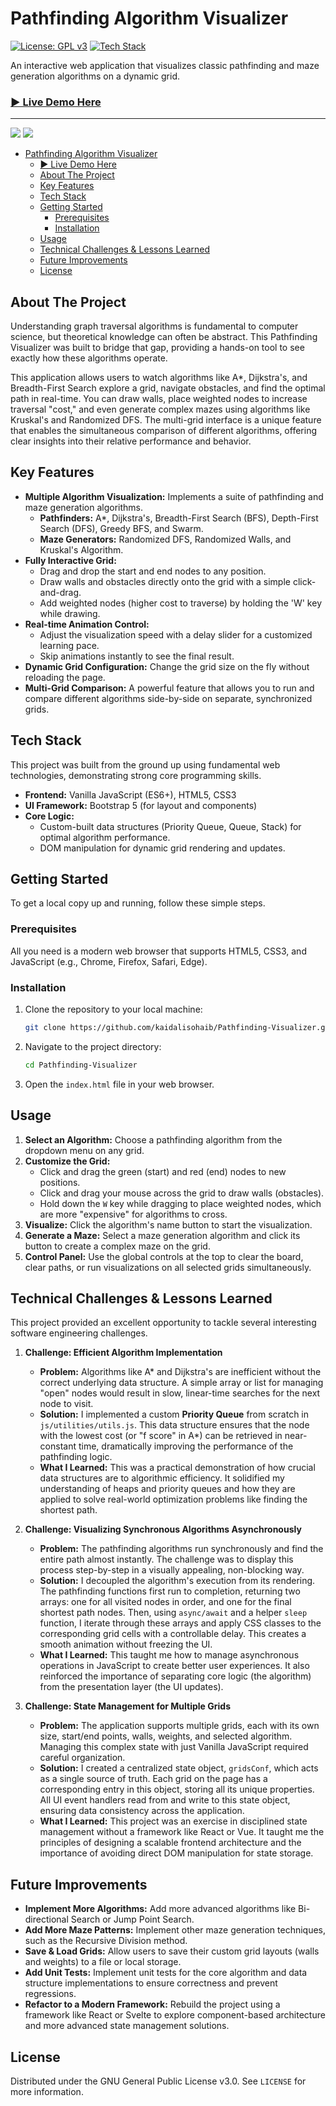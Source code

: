 # Pathfinding Algorithm Visualizer

[![License: GPL v3](https://img.shields.io/badge/License-GPLv3-blue.svg)](https://www.gnu.org/licenses/gpl-3.0)
[![Tech Stack](https://shields.io/badge/JavaScript-F7DF1E?logo=JavaScript&logoColor=000&style=flat-square)](https://developer.mozilla.org/en-US/docs/Web/JavaScript)

An interactive web application that visualizes classic pathfinding and maze generation algorithms on a dynamic grid.

### [▶️ Live Demo Here](https://kaidalisohaib.github.io/Pathfinding-Visualizer/)

---

![](https://raw.githubusercontent.com/kaidalisohaib/Pathfinding-Visualizer/refs/heads/main/assets/pic1.png)
![](https://raw.githubusercontent.com/kaidalisohaib/Pathfinding-Visualizer/refs/heads/main/assets/pic2.gif)

- [Pathfinding Algorithm Visualizer](#pathfinding-algorithm-visualizer)
    - [▶️ Live Demo Here](#️-live-demo-here)
  - [About The Project](#about-the-project)
  - [Key Features](#key-features)
  - [Tech Stack](#tech-stack)
  - [Getting Started](#getting-started)
    - [Prerequisites](#prerequisites)
    - [Installation](#installation)
  - [Usage](#usage)
  - [Technical Challenges \& Lessons Learned](#technical-challenges--lessons-learned)
  - [Future Improvements](#future-improvements)
  - [License](#license)

## About The Project

Understanding graph traversal algorithms is fundamental to computer science, but theoretical knowledge can often be abstract. This Pathfinding Visualizer was built to bridge that gap, providing a hands-on tool to see exactly how these algorithms operate.

This application allows users to watch algorithms like A*, Dijkstra's, and Breadth-First Search explore a grid, navigate obstacles, and find the optimal path in real-time. You can draw walls, place weighted nodes to increase traversal "cost," and even generate complex mazes using algorithms like Kruskal's and Randomized DFS. The multi-grid interface is a unique feature that enables the simultaneous comparison of different algorithms, offering clear insights into their relative performance and behavior.

## Key Features

-   **Multiple Algorithm Visualization:** Implements a suite of pathfinding and maze generation algorithms.
    -   **Pathfinders:** A*, Dijkstra's, Breadth-First Search (BFS), Depth-First Search (DFS), Greedy BFS, and Swarm.
    -   **Maze Generators:** Randomized DFS, Randomized Walls, and Kruskal's Algorithm.
-   **Fully Interactive Grid:**
    -   Drag and drop the start and end nodes to any position.
    -   Draw walls and obstacles directly onto the grid with a simple click-and-drag.
    -   Add weighted nodes (higher cost to traverse) by holding the 'W' key while drawing.
-   **Real-time Animation Control:**
    -   Adjust the visualization speed with a delay slider for a customized learning pace.
    -   Skip animations instantly to see the final result.
-   **Dynamic Grid Configuration:** Change the grid size on the fly without reloading the page.
-   **Multi-Grid Comparison:** A powerful feature that allows you to run and compare different algorithms side-by-side on separate, synchronized grids.

## Tech Stack

This project was built from the ground up using fundamental web technologies, demonstrating strong core programming skills.

-   **Frontend:** Vanilla JavaScript (ES6+), HTML5, CSS3
-   **UI Framework:** Bootstrap 5 (for layout and components)
-   **Core Logic:**
    -   Custom-built data structures (Priority Queue, Queue, Stack) for optimal algorithm performance.
    -   DOM manipulation for dynamic grid rendering and updates.

## Getting Started

To get a local copy up and running, follow these simple steps.

### Prerequisites

All you need is a modern web browser that supports HTML5, CSS3, and JavaScript (e.g., Chrome, Firefox, Safari, Edge).

### Installation

1.  Clone the repository to your local machine:
    ```sh
    git clone https://github.com/kaidalisohaib/Pathfinding-Visualizer.git
    ```
2.  Navigate to the project directory:
    ```sh
    cd Pathfinding-Visualizer
    ```
3.  Open the `index.html` file in your web browser.

## Usage

1.  **Select an Algorithm:** Choose a pathfinding algorithm from the dropdown menu on any grid.
2.  **Customize the Grid:**
    -   Click and drag the green (start) and red (end) nodes to new positions.
    -   Click and drag your mouse across the grid to draw walls (obstacles).
    -   Hold down the `W` key while dragging to place weighted nodes, which are more "expensive" for algorithms to cross.
3.  **Visualize:** Click the algorithm's name button to start the visualization.
4.  **Generate a Maze:** Select a maze generation algorithm and click its button to create a complex maze on the grid.
5.  **Control Panel:** Use the global controls at the top to clear the board, clear paths, or run visualizations on all selected grids simultaneously.

## Technical Challenges & Lessons Learned

This project provided an excellent opportunity to tackle several interesting software engineering challenges.

1.  **Challenge: Efficient Algorithm Implementation**
    -   **Problem:** Algorithms like A* and Dijkstra's are inefficient without the correct underlying data structure. A simple array or list for managing "open" nodes would result in slow, linear-time searches for the next node to visit.
    -   **Solution:** I implemented a custom **Priority Queue** from scratch in `js/utilities/utils.js`. This data structure ensures that the node with the lowest cost (or "f score" in A*) can be retrieved in near-constant time, dramatically improving the performance of the pathfinding logic.
    -   **What I Learned:** This was a practical demonstration of how crucial data structures are to algorithmic efficiency. It solidified my understanding of heaps and priority queues and how they are applied to solve real-world optimization problems like finding the shortest path.

2.  **Challenge: Visualizing Synchronous Algorithms Asynchronously**
    -   **Problem:** The pathfinding algorithms run synchronously and find the entire path almost instantly. The challenge was to display this process step-by-step in a visually appealing, non-blocking way.
    -   **Solution:** I decoupled the algorithm's execution from its rendering. The pathfinding functions first run to completion, returning two arrays: one for all visited nodes in order, and one for the final shortest path nodes. Then, using `async/await` and a helper `sleep` function, I iterate through these arrays and apply CSS classes to the corresponding grid cells with a controllable delay. This creates a smooth animation without freezing the UI.
    -   **What I Learned:** This taught me how to manage asynchronous operations in JavaScript to create better user experiences. It also reinforced the importance of separating core logic (the algorithm) from the presentation layer (the UI updates).

3.  **Challenge: State Management for Multiple Grids**
    -   **Problem:** The application supports multiple grids, each with its own size, start/end points, walls, weights, and selected algorithm. Managing this complex state with just Vanilla JavaScript required careful organization.
    -   **Solution:** I created a centralized state object, `gridsConf`, which acts as a single source of truth. Each grid on the page has a corresponding entry in this object, storing all its unique properties. All UI event handlers read from and write to this state object, ensuring data consistency across the application.
    -   **What I Learned:** This project was an exercise in disciplined state management without a framework like React or Vue. It taught me the principles of designing a scalable frontend architecture and the importance of avoiding direct DOM manipulation for state storage.

## Future Improvements

-   **Implement More Algorithms:** Add more advanced algorithms like Bi-directional Search or Jump Point Search.
-   **Add More Maze Patterns:** Implement other maze generation techniques, such as the Recursive Division method.
-   **Save & Load Grids:** Allow users to save their custom grid layouts (walls and weights) to a file or local storage.
-   **Add Unit Tests:** Implement unit tests for the core algorithm and data structure implementations to ensure correctness and prevent regressions.
-   **Refactor to a Modern Framework:** Rebuild the project using a framework like React or Svelte to explore component-based architecture and more advanced state management solutions.

## License

Distributed under the GNU General Public License v3.0. See `LICENSE` for more information.
